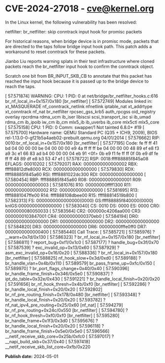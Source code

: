 # CVE-2024-27018 - cve@kernel.org

In the Linux kernel, the following vulnerability has been resolved:

netfilter: br_netfilter: skip conntrack input hook for promisc packets

For historical reasons, when bridge device is in promisc mode, packets
that are directed to the taps follow bridge input hook path. This patch
adds a workaround to reset conntrack for these packets.

Jianbo Liu reports warning splats in their test infrastructure where
cloned packets reach the br_netfilter input hook to confirm the
conntrack object.

Scratch one bit from BR_INPUT_SKB_CB to annotate that this packet has
reached the input hook because it is passed up to the bridge device to
reach the taps.

[   57.571874] WARNING: CPU: 1 PID: 0 at net/bridge/br_netfilter_hooks.c:616 br_nf_local_in+0x157/0x180 [br_netfilter]
[   57.572749] Modules linked in: xt_MASQUERADE nf_conntrack_netlink nfnetlink iptable_nat xt_addrtype xt_conntrack nf_nat br_netfilter rpcsec_gss_krb5 auth_rpcgss oid_registry overlay rpcrdma rdma_ucm ib_iser libiscsi scsi_transport_isc si ib_umad rdma_cm ib_ipoib iw_cm ib_cm mlx5_ib ib_uverbs ib_core mlx5ctl mlx5_core
[   57.575158] CPU: 1 PID: 0 Comm: swapper/1 Not tainted 6.8.0+ #19
[   57.575700] Hardware name: QEMU Standard PC (Q35 + ICH9, 2009), BIOS rel-1.13.0-0-gf21b5a4aeb02-prebuilt.qemu.org 04/01/2014
[   57.576662] RIP: 0010:br_nf_local_in+0x157/0x180 [br_netfilter]
[   57.577195] Code: fe ff ff 41 bd 04 00 00 00 be 04 00 00 00 e9 4a ff ff ff be 04 00 00 00 48 89 ef e8 f3 a9 3c e1 66 83 ad b4 00 00 00 04 eb 91 <0f> 0b e9 f1 fe ff ff 0f 0b e9 df fe ff ff 48 89 df e8 b3 53 47 e1
[   57.578722] RSP: 0018:ffff88885f845a08 EFLAGS: 00010202
[   57.579207] RAX: 0000000000000002 RBX: ffff88812dfe8000 RCX: 0000000000000000
[   57.579830] RDX: ffff88885f845a60 RSI: ffff8881022dc300 RDI: 0000000000000000
[   57.580454] RBP: ffff88885f845a60 R08: 0000000000000001 R09: 0000000000000003
[   57.581076] R10: 00000000ffff1300 R11: 0000000000000002 R12: 0000000000000000
[   57.581695] R13: ffff8881047ffe00 R14: ffff888108dbee00 R15: ffff88814519b800
[   57.582313] FS:  0000000000000000(0000) GS:ffff88885f840000(0000) knlGS:0000000000000000
[   57.583040] CS:  0010 DS: 0000 ES: 0000 CR0: 0000000080050033
[   57.583564] CR2: 000000c4206aa000 CR3: 0000000103847001 CR4: 0000000000370eb0
[   57.584194] DR0: 0000000000000000 DR1: 0000000000000000 DR2:
0000000000000000
[   57.584820] DR3: 0000000000000000 DR6: 00000000fffe0ff0 DR7:
0000000000000400
[   57.585440] Call Trace:
[   57.585721]  <IRQ>
[   57.585976]  ? __warn+0x7d/0x130
[   57.586323]  ? br_nf_local_in+0x157/0x180 [br_netfilter]
[   57.586811]  ? report_bug+0xf1/0x1c0
[   57.587177]  ? handle_bug+0x3f/0x70
[   57.587539]  ? exc_invalid_op+0x13/0x60
[   57.587929]  ? asm_exc_invalid_op+0x16/0x20
[   57.588336]  ? br_nf_local_in+0x157/0x180 [br_netfilter]
[   57.588825]  nf_hook_slow+0x3d/0xd0
[   57.589188]  ? br_handle_vlan+0x4b/0x110
[   57.589579]  br_pass_frame_up+0xfc/0x150
[   57.589970]  ? br_port_flags_change+0x40/0x40
[   57.590396]  br_handle_frame_finish+0x346/0x5e0
[   57.590837]  ? ipt_do_table+0x32e/0x430
[   57.591221]  ? br_handle_local_finish+0x20/0x20
[   57.591656]  br_nf_hook_thresh+0x4b/0xf0 [br_netfilter]
[   57.592286]  ? br_handle_local_finish+0x20/0x20
[   57.592802]  br_nf_pre_routing_finish+0x178/0x480 [br_netfilter]
[   57.593348]  ? br_handle_local_finish+0x20/0x20
[   57.593782]  ? nf_nat_ipv4_pre_routing+0x25/0x60 [nf_nat]
[   57.594279]  br_nf_pre_routing+0x24c/0x550 [br_netfilter]
[   57.594780]  ? br_nf_hook_thresh+0xf0/0xf0 [br_netfilter]
[   57.595280]  br_handle_frame+0x1f3/0x3d0
[   57.595676]  ? br_handle_local_finish+0x20/0x20
[   57.596118]  ? br_handle_frame_finish+0x5e0/0x5e0
[   57.596566]  __netif_receive_skb_core+0x25b/0xfc0
[   57.597017]  ? __napi_build_skb+0x37/0x40
[   57.597418]  __netif_receive_skb_list_core+0xfb/0x220

**Publish date:** 2024-05-01
